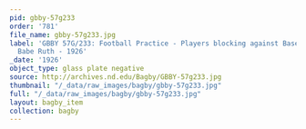 ```yaml
---
pid: gbby-57g233
order: '781'
file_name: gbby-57g233.jpg
label: 'GBBY 57G/233: Football Practice - Players blocking against Baseball Player
  Babe Ruth - 1926'
_date: '1926'
object_type: glass plate negative
source: http://archives.nd.edu/Bagby/GBBY-57g233.jpg
thumbnail: "/_data/raw_images/bagby/gbby-57g233.jpg"
full: "/_data/raw_images/bagby/gbby-57g233.jpg"
layout: bagby_item
collection: bagby
---
```

